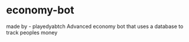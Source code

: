 # economy-bot
made by - playedyabtch
Advanced economy bot that uses a database to track peoples money
